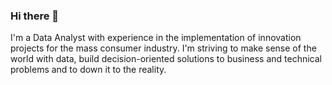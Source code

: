 
### Hi there 👋

I'm a Data Analyst with experience in the implementation of innovation projects for the mass consumer industry. I'm striving to make sense of the world with data, build decision-oriented solutions to business and technical problems and to down it to the reality.

	
